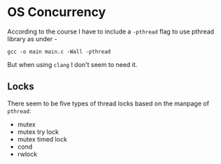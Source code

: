 # OS Concurrency

According to the course I have to include a `-pthread` flag to use pthread library as under -
```
gcc -o main main.c -Wall -pthread
```
But when using `clang` I don't seem to need it.

## Locks
There seem to be five types of thread locks based on the manpage of `pthread`:
  * mutex
  * mutex try lock
  * mutex timed lock
  * cond
  * rwlock

